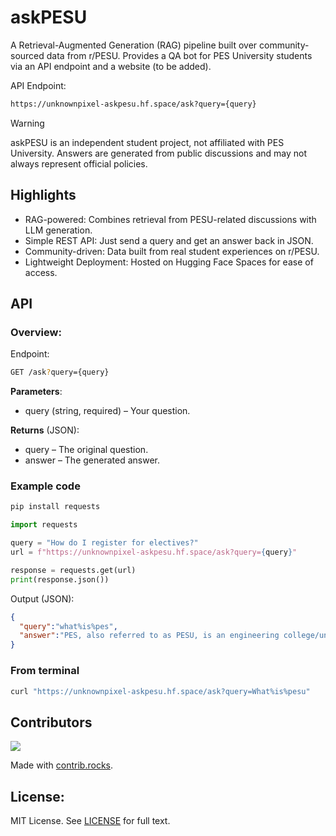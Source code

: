 # askPESU

A Retrieval-Augmented Generation (RAG) pipeline built over community-sourced data from r/PESU.
Provides a QA bot for PES University students via an API endpoint and a website (to be added).


API Endpoint:
```bash
https://unknownpixel-askpesu.hf.space/ask?query={query}
```

> [!WARNING]
> askPESU is an independent student project, not affiliated with PES University. Answers are generated from public discussions and may not always represent official policies.

## Highlights

- RAG-powered: Combines retrieval from PESU-related discussions with LLM generation.
- Simple REST API: Just send a query and get an answer back in JSON.
- Community-driven: Data built from real student experiences on r/PESU.
- Lightweight Deployment: Hosted on Hugging Face Spaces for ease of access.

## API

### Overview:

Endpoint:
```bash
GET /ask?query={query}
```

**Parameters**:
- query (string, required) – Your question.

**Returns** (JSON):
- query – The original question.
- answer – The generated answer.

### Example code

```bash
pip install requests
```

```py
import requests

query = "How do I register for electives?"
url = f"https://unknownpixel-askpesu.hf.space/ask?query={query}"

response = requests.get(url)
print(response.json())
```

Output (JSON):
```json
{
  "query":"what%is%pes",
  "answer":"PES, also referred to as PESU, is an engineering college/university. It is considered a top engineering college in Karnataka."
}
```

### From terminal

```bash
curl "https://unknownpixel-askpesu.hf.space/ask?query=What%is%pesu"
```

## Contributors
<a href="https://github.com/pesu-dev/ask-pesu/graphs/contributors">
  <img src="https://contrib.rocks/image?repo=pesu-dev/ask-pesu" />
</a>

Made with [contrib.rocks](https://contrib.rocks).

## License:

MIT License. See [LICENSE](LICENSE) for full text.
